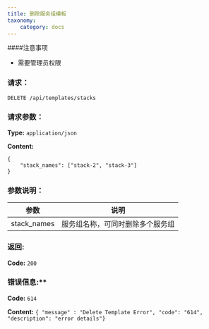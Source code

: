 ```yaml
---
title: 删除服务组模板
taxonomy:
    category: docs
---
```


####注意事项

- 需要管理员权限

### 请求：

    DELETE /api/templates/stacks

### 请求参数：

**Type:** `application/json`

**Content:**

```
{
	"stack_names": ["stack-2", "stack-3"]
}
```	

### 参数说明：

|参数|说明|
|---|---|
|stack_names|服务组名称，可同时删除多个服务组|

### 返回:

**Code:** `200`

### 错误信息:**

**Code:** `614`

**Content:** `{ "message" : "Delete Template Error", "code": "614", "description": "error details"}`